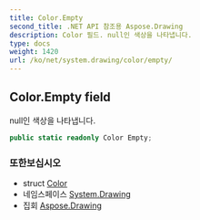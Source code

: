 ```yaml
---
title: Color.Empty
second_title: .NET API 참조용 Aspose.Drawing
description: Color 필드. null인 색상을 나타냅니다.
type: docs
weight: 1420
url: /ko/net/system.drawing/color/empty/
---
```

## Color.Empty field

null인 색상을 나타냅니다.

```csharp
public static readonly Color Empty;
```

### 또한보십시오

* struct [Color](../)
* 네임스페이스 [System.Drawing](../../color/)
* 집회 [Aspose.Drawing](../../../)


